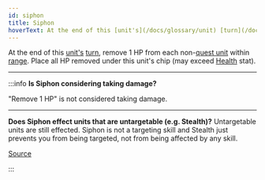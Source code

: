 ```yaml
---
id: siphon
title: Siphon
hoverText: At the end of this [unit's](/docs/glossary/unit) [turn](/docs/glossary/turn), remove 1 HP from each non-[quest unit](/docs/glossary/quest-uni) within [range](/docs/glossary/range). Place all HP removed under this unit's chip (may exceed [Health](/docs/adventurer/stats/health) stat).
---
```


At the end of this [unit's](/docs/glossary/unit) [turn](/docs/glossary/turn), remove 1 HP from each non-[quest unit](/docs/glossary/quest-uni) within [range](/docs/glossary/range). Place all HP removed under this unit's chip (may exceed [Health](/docs/adventurer/stats/health) stat).

---

:::info
**Is Siphon considering taking damage?**

"Remove 1 HP" is not considered taking damage.

---

**Does Siphon effect units that are untargetable (e.g. Stealth)?**
Untargetable units are still effected. Siphon is not a targeting skill and Stealth just prevents you from being targeted, not from being affected by any skill.

<a href="https://boardgamegeek.com/thread/3464004/article/45684929#45684929" target="_blank">Source</a>

:::
